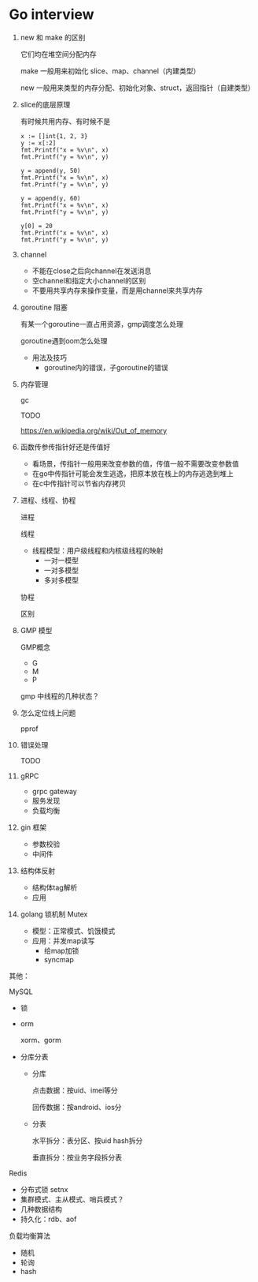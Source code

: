 # Go interview
1. new 和 make 的区别

    它们均在堆空间分配内存

    make 一般用来初始化 slice、map、channel（内建类型）
    
    new 一般用来类型的内存分配、初始化对象、struct，返回指针（自建类型）
    
2. slice的底层原理
    
    有时候共用内存、有时候不是
    
    ```
    x := []int{1, 2, 3}
    y := x[:2]
    fmt.Printf("x = %v\n", x)
    fmt.Printf("y = %v\n", y)
    
    y = append(y, 50)
    fmt.Printf("x = %v\n", x)
    fmt.Printf("y = %v\n", y)
    
    y = append(y, 60)
    fmt.Printf("x = %v\n", x)
    fmt.Printf("y = %v\n", y)
    
    y[0] = 20
    fmt.Printf("x = %v\n", x)
    fmt.Printf("y = %v\n", y)
    ```
    
3. channel
    - 不能在close之后向channel在发送消息
    - 空channel和指定大小channel的区别
    - 不要用共享内存来操作变量，而是用channel来共享内存
    
4. goroutine 阻塞
    
    有某一个goroutine一直占用资源，gmp调度怎么处理
    
    goroutine遇到oom怎么处理
    
    - 用法及技巧
        - goroutine内的错误，子goroutine的错误
5. 内存管理
    
    gc
    
    TODO
    
    https://en.wikipedia.org/wiki/Out_of_memory
    
6. 函数传参传指针好还是传值好
    - 看场景，传指针一般用来改变参数的值，传值一般不需要改变参数值
    - 在go中传指针可能会发生逃逸，把原本放在栈上的内存逃逸到堆上
    - 在c中传指针可以节省内存拷贝
7. 进程、线程、协程
    
    进程
    
    线程
    
    - 线程模型：用户级线程和内核级线程的映射
        - 一对一模型
        - 一对多模型
        - 多对多模型
    
    协程
    
    区别
    
8. GMP 模型
    
    GMP概念
    
    - G
    - M
    - P
    
    gmp 中线程的几种状态？
    
9. 怎么定位线上问题
    
    pprof
    
10. 错误处理
    
    TODO
    
11. gRPC
    - grpc gateway
    - 服务发现
    - 负载均衡
12. gin 框架
    - 参数校验
    - 中间件
13. 结构体反射
    - 结构体tag解析
    - 应用
14. golang 锁机制 Mutex
    - 模型：正常模式、饥饿模式
    - 应用：并发map读写
        - 给map加锁
        - syncmap

其他：

MySQL

- 锁
- orm
    
    xorm、gorm
    
- 分库分表
    - 分库
        
        点击数据：按uid、imei等分
        
        回传数据：按android、ios分
        
    - 分表
        
        水平拆分：表分区、按uid hash拆分
        
        垂直拆分：按业务字段拆分表
        

Redis

- 分布式锁 setnx
- 集群模式、主从模式、哨兵模式？
- 几种数据结构
- 持久化：rdb、aof

负载均衡算法

- 随机
- 轮询
- hash
